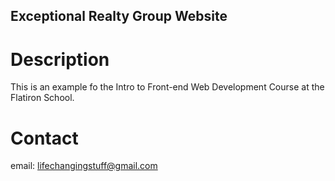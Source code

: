 Exceptional Realty Group Website
---

# Description

This is an example fo the Intro to Front-end Web Development Course at the Flatiron School.

# Contact

email: lifechangingstuff@gmail.com